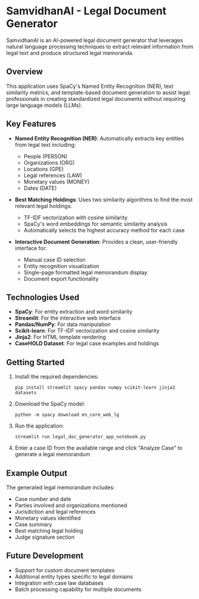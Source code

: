 # SamvidhanAI - Legal Document Generator

SamvidhanAI is an AI-powered legal document generator that leverages natural language processing techniques to extract relevant information from legal text and produce structured legal memoranda.

## Overview

This application uses SpaCy's Named Entity Recognition (NER), text similarity metrics, and template-based document generation to assist legal professionals in creating standardized legal documents without requiring large language models (LLMs).

## Key Features

- **Named Entity Recognition (NER)**: Automatically extracts key entities from legal text including:
  - People (PERSON)
  - Organizations (ORG)
  - Locations (GPE)
  - Legal references (LAW)
  - Monetary values (MONEY)
  - Dates (DATE)

- **Best Matching Holdings**: Uses two similarity algorithms to find the most relevant legal holdings:
  - TF-IDF vectorization with cosine similarity
  - SpaCy's word embeddings for semantic similarity analysis
  - Automatically selects the highest accuracy method for each case

- **Interactive Document Generation**: Provides a clean, user-friendly interface for:
  - Manual case ID selection
  - Entity recognition visualization
  - Single-page formatted legal memorandum display
  - Document export functionality

## Technologies Used

- **SpaCy**: For entity extraction and word similarity
- **Streamlit**: For the interactive web interface
- **Pandas/NumPy**: For data manipulation
- **Scikit-learn**: For TF-IDF vectorization and cosine similarity
- **Jinja2**: For HTML template rendering
- **CaseHOLD Dataset**: For legal case examples and holdings

## Getting Started

1. Install the required dependencies:
   ```
   pip install streamlit spacy pandas numpy scikit-learn jinja2 datasets
   ```

2. Download the SpaCy model:
   ```
   python -m spacy download en_core_web_lg
   ```

3. Run the application:
   ```
   streamlit run legal_doc_generator_app_notebook.py
   ```

4. Enter a case ID from the available range and click "Analyze Case" to generate a legal memorandum

## Example Output

The generated legal memorandum includes:
- Case number and date
- Parties involved and organizations mentioned
- Jurisdiction and legal references
- Monetary values identified
- Case summary
- Best matching legal holding
- Judge signature section

## Future Development

- Support for custom document templates
- Additional entity types specific to legal domains
- Integration with case law databases
- Batch processing capability for multiple documents
